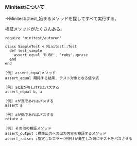 ### Minitestについて
→Minitestはtest_始まるメソッドを探してすべて実行する。

検証メソッドがたくさんある。
```
require 'minitest/autorun'

class SampleTest < Minitest::Test
  def test_sample
    assert_equal 'RUBY', 'ruby'.upcase
  end
end
```
```
[例] assert_equalメソッド
assert_equal 期待する結果, テスト対象となる値や式

[例] aとbが等しけれはパスする
assert_equal b, a

[例] aが真であれはパスする
assert a 

[例] aが偽であればパスする
refute a

[例] その他の検証メソッド
assert_output :標準出力への出力内容を検証するメソッド
assert_raises :指定したエラー(例外)が発生した時にテストをパスさせる
```
